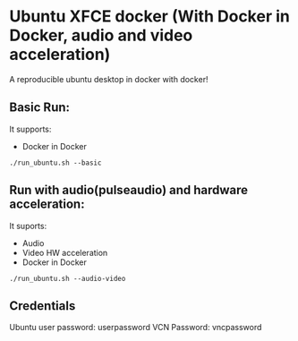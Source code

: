 # Ubuntu XFCE docker (With Docker in Docker, audio and video acceleration)

A reproducible ubuntu desktop in docker with docker!

## Basic Run:

It supports:
- Docker in Docker

```
./run_ubuntu.sh --basic
```

## Run with audio(pulseaudio) and hardware acceleration:

It suports:
- Audio
- Video HW acceleration
- Docker in Docker

```
./run_ubuntu.sh --audio-video
```

## Credentials
Ubuntu user password: userpassword
VCN Password: vncpassword
